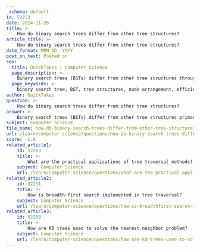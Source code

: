 ```yaml
---
_schema: default
id: 52253
date: 2024-11-26
title: >-
    How do binary search trees differ from other tree structures?
article_title: >-
    How do binary search trees differ from other tree structures?
date_format: MMM DD, YYYY
post_on_text: Posted on
seo:
  title: QuickTakes | Computer Science
  page_description: >-
    Binary search trees (BSTs) differ from other tree structures through their specific node arrangement, efficiency in searching and modifications, and applications in dynamic data storage. Understanding these distinctions is essential for choosing the appropriate data structure.
  page_keywords: >-
    binary search tree, BST, tree structures, node arrangement, efficiency, operations, balanced BST, unbalanced BST, use cases, balance, AVL trees, Red-Black trees, data structure
author: QuickTakes
question: >-
    How do binary search trees differ from other tree structures?
answer: >-
    Binary search trees (BSTs) differ from other tree structures primarily in their organization and the properties that govern their node arrangement. Here are the key distinctions:\n\n1. **Node Arrangement**: In a binary search tree, each node has a comparable value, and the arrangement follows specific rules:\n   - The left subtree of a node contains only nodes with keys lesser than the node's key.\n   - The right subtree of a node contains only nodes with keys greater than the node's key.\n   This ordered structure allows for efficient searching, insertion, and deletion operations.\n\n2. **Efficiency**: The efficiency of operations in a BST is significantly better than in a general binary tree. In a balanced BST, operations such as search, insert, and delete can be performed in $O(\log n)$ time, where $n$ is the number of nodes. In contrast, a regular binary tree does not guarantee this efficiency, as it can become unbalanced, leading to operations taking $O(n)$ time in the worst case.\n\n3. **Types of Trees**: While all binary search trees are binary trees, not all binary trees are binary search trees. A binary tree can have nodes with zero, one, or two children and does not enforce any ordering of values. This flexibility can lead to inefficiencies as the tree grows larger without a specific structure.\n\n4. **Use Cases**: Binary search trees are particularly useful when there is a need for dynamic data storage that requires frequent searching, insertion, and deletion. They combine the benefits of arrays (sorted order) and linked lists (dynamic size), making them suitable for various applications in computer science.\n\n5. **Balance**: The balance of a binary search tree is crucial for maintaining its efficiency. An unbalanced BST can degrade to a linked list in the worst case, which would negate the logarithmic time complexity for operations. Techniques such as AVL trees or Red-Black trees are often employed to maintain balance in binary search trees.\n\nIn summary, the primary differences between binary search trees and other tree structures lie in their ordered node arrangement, efficiency in operations, and the specific use cases they are designed to address. Understanding these differences is essential for selecting the appropriate data structure for a given application.
subject: Computer Science
file_name: how-do-binary-search-trees-differ-from-other-tree-structures.md
url: /learn/computer-science/questions/how-do-binary-search-trees-differ-from-other-tree-structures
score: -1.0
related_article1:
    id: 52263
    title: >-
        What are the practical applications of tree traversal methods?
    subject: Computer Science
    url: /learn/computer-science/questions/what-are-the-practical-applications-of-tree-traversal-methods
related_article2:
    id: 52251
    title: >-
        How is breadth-first search implemented in tree traversal?
    subject: Computer Science
    url: /learn/computer-science/questions/how-is-breadthfirst-search-implemented-in-tree-traversal
related_article3:
    id: 52258
    title: >-
        How are KD trees used to solve the nearest neighbor problem?
    subject: Computer Science
    url: /learn/computer-science/questions/how-are-kd-trees-used-to-solve-the-nearest-neighbor-problem
---
```


&nbsp;